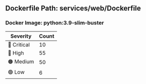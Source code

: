 ## Dockerfile Path: services/web/Dockerfile

### Docker Image: python:3.9-slim-buster
| Severity | Count |
|----------|-------|
| 🛑 Critical | 10 |
| 🔴 High | 55 |
| 🟠 Medium | 50 |
| 🟢 Low | 6 |